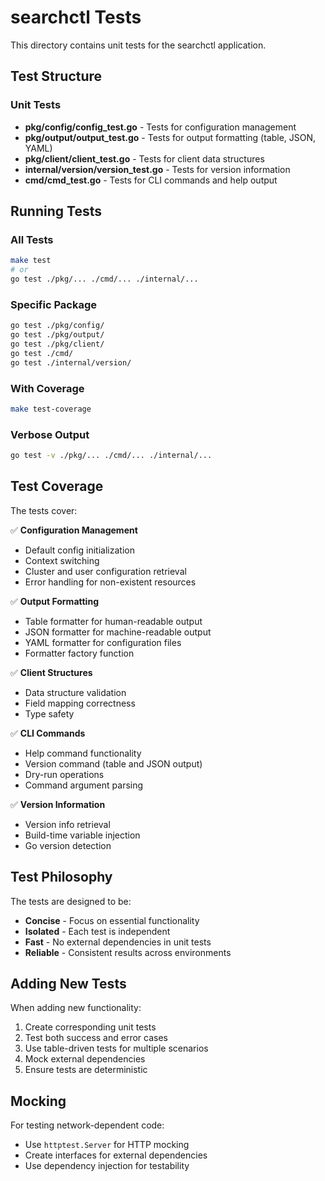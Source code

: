 # searchctl Tests

This directory contains unit tests for the searchctl application.

## Test Structure

### Unit Tests
- **pkg/config/config_test.go** - Tests for configuration management
- **pkg/output/output_test.go** - Tests for output formatting (table, JSON, YAML)
- **pkg/client/client_test.go** - Tests for client data structures
- **internal/version/version_test.go** - Tests for version information
- **cmd/cmd_test.go** - Tests for CLI commands and help output

## Running Tests

### All Tests
```bash
make test
# or
go test ./pkg/... ./cmd/... ./internal/...
```

### Specific Package
```bash
go test ./pkg/config/
go test ./pkg/output/
go test ./pkg/client/
go test ./cmd/
go test ./internal/version/
```

### With Coverage
```bash
make test-coverage
```

### Verbose Output
```bash
go test -v ./pkg/... ./cmd/... ./internal/...
```

## Test Coverage

The tests cover:

✅ **Configuration Management**
- Default config initialization
- Context switching
- Cluster and user configuration retrieval
- Error handling for non-existent resources

✅ **Output Formatting**
- Table formatter for human-readable output
- JSON formatter for machine-readable output
- YAML formatter for configuration files
- Formatter factory function

✅ **Client Structures**
- Data structure validation
- Field mapping correctness
- Type safety

✅ **CLI Commands**
- Help command functionality
- Version command (table and JSON output)
- Dry-run operations
- Command argument parsing

✅ **Version Information**
- Version info retrieval
- Build-time variable injection
- Go version detection

## Test Philosophy

The tests are designed to be:
- **Concise** - Focus on essential functionality
- **Isolated** - Each test is independent
- **Fast** - No external dependencies in unit tests
- **Reliable** - Consistent results across environments

## Adding New Tests

When adding new functionality:
1. Create corresponding unit tests
2. Test both success and error cases
3. Use table-driven tests for multiple scenarios
4. Mock external dependencies
5. Ensure tests are deterministic

## Mocking

For testing network-dependent code:
- Use `httptest.Server` for HTTP mocking
- Create interfaces for external dependencies
- Use dependency injection for testability
